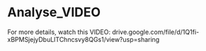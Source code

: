 # Analyse_VIDEO
For more details, watch this VIDEO: drive.google.com/file/d/1Q1fi-xBPMSjejyDbuLlTChncsvy8QGs1/view?usp=sharing
